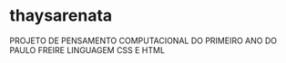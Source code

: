 # thaysarenata
PROJETO DE PENSAMENTO COMPUTACIONAL DO PRIMEIRO ANO DO PAULO FREIRE LINGUAGEM CSS E HTML 
